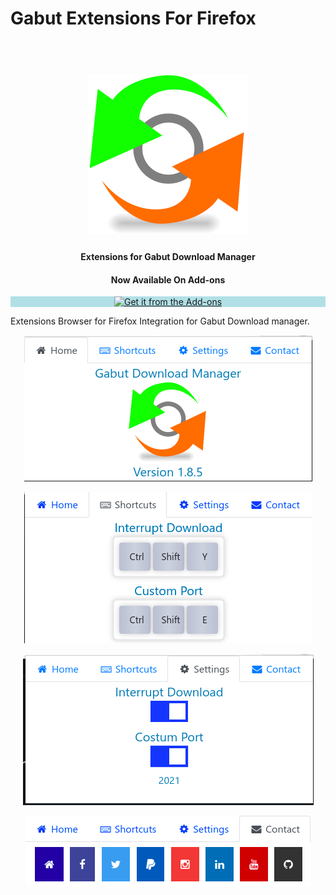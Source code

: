 # Gabut Extensions For Firefox
<h1 align="center">
    <br>
    <img src="icons/icon_128.svg" alt="Gabut Extensions">
</h1>
<h4 align="center">Extensions for Gabut Download Manager</h4>
<h4 align="center">Now Available On Add-ons</h4>

<p style="background-color:powderblue;" background-size: 300px 100px align="center">
    <a href="https://addons.mozilla.org/en-US/firefox/addon/gabut-extentions/"><img
            src="https://addons.mozilla.org/static-frontend/c6276b7c0dc392e3ce8668f12e68b83c.svg" alt="Get it from the Add-ons"></a>
</p>

Extensions Browser for Firefox
Integration for Gabut Download manager.

<p align="center">
    <img src="Screenshot0.png" alt="Home">
</p>
<p align="center">
    <img src="Screenshot1.png" alt="Home">
</p>
<p align="center">
    <img src="Screenshot2.png" alt="Home">
</p>
<p align="center">
    <img src="Screenshot3.png" alt="Home">
</p>